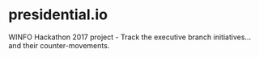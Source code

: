 # presidential.io
WINFO Hackathon 2017 project - Track the executive branch initiatives... and their counter-movements.
